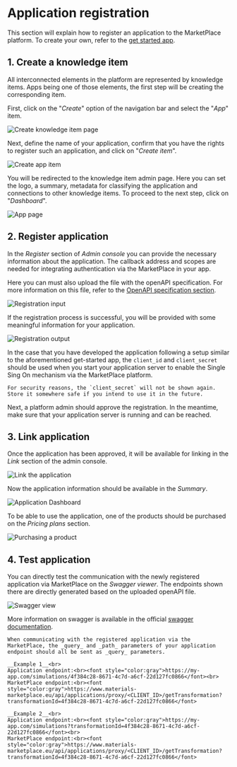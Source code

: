 # Application registration

This section will explain how to register an application to the MarketPlace platform.
To create your own, refer to the [get started app](https://github.com/materials-marketplace/get-started-app).

## 1. Create a knowledge item

All interconnected elements in the platform are represented by knowledge items.
Apps being one of those elements, the first step will be creating the corresponding item.

First, click on the "_Create_" option of the navigation bar and select the "_App_" item.

![Create knowledge item page](../_static/img/app_registration/create_item.png)

Next, define the name of your application, confirm that you have the rights to register such an application, and click on "_Create item_".

![Create app item](../_static/img/app_registration/create_app.png)

You will be redirected to the knowledge item admin page.
Here you can set the logo, a summary, metadata for classifying the application and connections to other knowledge items.
To proceed to the next step, click on "_Dashboard_".

![App page](../_static/img/app_registration/knowledge_item.png)

## 2. Register application

In the _Register_ section of _Admin console_ you can provide the necessary information about the application.
The callback address and scopes are needed for integrating authentication via the MarketPlace in your app.

Here you can must also upload the file with the openAPI specification.
For more information on this file, refer to the [OpenAPI specification section](mp-api.md).

![Registration input](../_static/img/app_registration/register_app.png)

If the registration process is successful, you will be provided with some meaningful information for your application.

![Registration output](../_static/img/app_registration/registration_output.png)

In the case that you have developed the application following a setup similar to the aforementioned get-started app, the `client_id` and `client_secret` should be used when you start your application server to enable the Single Sing On mechanism via the MarketPlace platform.

```{Attention}
For security reasons, the `client_secret` will not be shown again. Store it somewhere safe if you intend to use it in the future.
```

Next, a platform admin should approve the registration.
In the meantime, make sure that your application server is running and can be reached.

## 3. Link application

Once the application has been approved, it will be available for linking in the _Link_ section of the admin console.

![Link the application](../_static/img/app_registration/link_app.png)

Now the application information should be available in the _Summary_.

![Application Dashboard](../_static/img/app_registration/app_info.png)

To be able to use the application, one of the products should be purchased on the _Pricing plans_ section.

![Purchasing a product](../_static/img/app_registration/pricing.png)

## 4. Test application

You can directly test the communication with the newly registered application via MarketPlace on the _Swagger viewer_.
The endpoints shown there are directly generated based on the uploaded openAPI file.

![Swagger view](../_static/img/app_registration/swagger.png)

More information on swagger is available in the official [swagger documentation](https://swagger.io/docs/).

```{Important}
When communicating with the registered application via the MarketPlace, the _query_ and _path_ parameters of your application endpoint should all be sent as _query_ parameters.

__Example 1__<br>
Application endpoint:<br><font style="color:gray">https://my-app.com/simulations/4f384c28-8671-4c7d-a6cf-22d127fc0866</font><br>
MarketPlace endpoint:<br><font style="color:gray">https://www.materials-marketplace.eu/api/applications/proxy/<CLIENT_ID>/getTransformation?transformationId=4f384c28-8671-4c7d-a6cf-22d127fc0866</font>

__Example 2__<br>
Application endpoint:<br><font style="color:gray">https://my-app.com/simulations?transformationId=4f384c28-8671-4c7d-a6cf-22d127fc0866</font><br>
MarketPlace endpoint:<br><font style="color:gray">https://www.materials-marketplace.eu/api/applications/proxy/<CLIENT_ID>/getTransformation?transformationId=4f384c28-8671-4c7d-a6cf-22d127fc0866</font>
```

